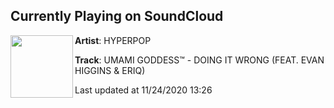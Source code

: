 ## Currently Playing on SoundCloud

[<img align="left" width="100" src="https://i1.sndcdn.com/artworks-ZuRq71xjFMiSXTQz-zQQP1g-t50x50.jpg">](https://soundcloud.com/hyperpopcollective/umami-goddess-doing-it-wrong-feat-evan-higgins-eriq)

**Artist**: HYPERPOP 

**Track**: UMAMI GODDESS™ - DOING IT WRONG (FEAT. EVAN HIGGINS & ERIQ)

Last updated at 11/24/2020 13:26
